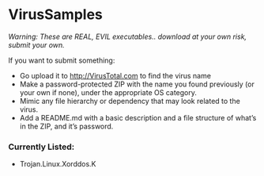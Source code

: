 # VirusSamples
*Warning: These are REAL, EVIL executables.. download at your own risk, submit your own.*

If you want to submit something: 


* Go upload it to http://VirusTotal.com to find the virus name
* Make a password-protected ZIP with the name you found previously (or your own if none), under the appropriate OS category.
* Mimic any file hierarchy or dependency that may look related to the virus.
* Add a README.md with a basic description and a file structure of what’s in the ZIP, and it’s password.

### Currently Listed:

* Trojan.Linux.Xorddos.K
